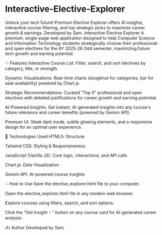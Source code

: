 # Interactive-Elective-Explorer
Unlock your tech future! Premium Elective Explorer offers AI insights, interactive course filtering, and top strategic picks to maximize career growth &amp; earnings. Developed by Sam.
Interactive Elective Explorer
A premium, single-page web application designed to help Computer Science and Information Technology students strategically choose their professional and open electives for the AY 2025-26 Odd semester, maximizing future tech growth and earning potential.

✨ Features
Interactive Course List: Filter, search, and sort electives by category, title, or strength.

Dynamic Visualizations: Real-time charts (doughnut for categories, bar for seat availability) powered by Chart.js.

Strategic Recommendations: Curated "Top 5" professional and open electives with detailed justifications for career growth and earning potential.

AI-Powered Insights: Get instant, AI-generated insights into any course's future relevance and career benefits (powered by Gemini API).

Premium UI: Sleek dark mode, subtle glowing elements, and a responsive design for an optimal user experience.

🚀 Technologies Used
HTML5: Structure

Tailwind CSS: Styling & Responsiveness

JavaScript (Vanilla JS): Core logic, interactions, and API calls

Chart.js: Data Visualization

Gemini API: AI-powered course insights

💡 How to Use
Save the elective_explorer.html file to your computer.

Open the elective_explorer.html file in any modern web browser.

Explore courses using filters, search, and sort options.

Click the "Get Insight ✨" button on any course card for AI-generated career analysis.

✍️ Author
Developed by Sam.
